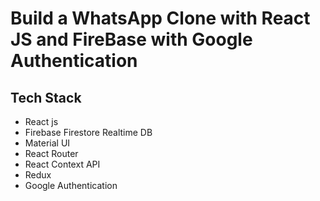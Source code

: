 # Build a WhatsApp Clone with React JS and FireBase with Google Authentication

## Tech Stack

- React js
- Firebase Firestore Realtime DB
- Material UI
- React Router
- React Context API
- Redux
- Google Authentication
